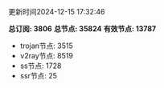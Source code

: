 更新时间2024-12-15 17:32:46

**总订阅: 3806**
**总节点: 35824**
**有效节点: 13787**
- trojan节点: 3515
- v2ray节点: 8519
- ss节点: 1728
- ssr节点: 25
